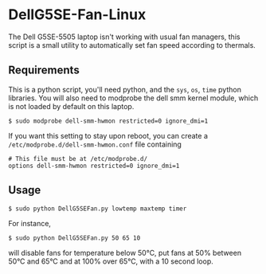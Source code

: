 # DellG5SE-Fan-Linux
The Dell G5SE-5505 laptop isn't working with usual fan managers, this script is a small utility to automatically set fan speed according to thermals.
## Requirements
This is a python script, you'll need python, and the `sys`, `os`, `time` python libraries.
You will also need to modprobe the dell smm kernel module, which is not loaded by default on this laptop.
```shell
$ sudo modprobe dell-smm-hwmon restricted=0 ignore_dmi=1
```
If you want this setting to stay upon reboot, you can create a `/etc/modprobe.d/dell-smm-hwmon.conf` file containing
```shell
# This file must be at /etc/modprobe.d/
options dell-smm-hwmon restricted=0 ignore_dmi=1
```
## Usage
```shell
$ sudo python DellG5SEFan.py lowtemp maxtemp timer
```
For instance, 
```shell
$ sudo python DellG5SEFan.py 50 65 10
```
will disable fans for temperature below 50°C, put fans at 50% between 50°C and 65°C and at 100% over 65°C, with a 10 second loop.
